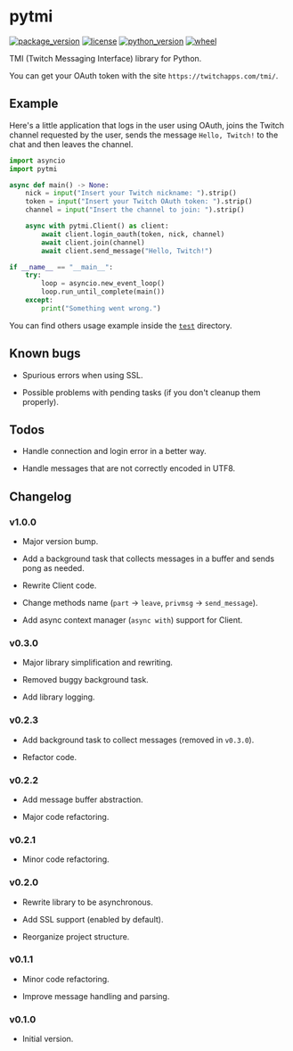 # pytmi

[![package_version](https://img.shields.io/pypi/v/pytmi)](https://pypi.org/project/pytmi/)
[![license](https://img.shields.io/pypi/l/pytmi)](https://choosealicense.com/licenses/mit/#)
[![python_version](https://img.shields.io/pypi/pyversions/pytmi)](https://www.python.org/)
[![wheel](https://img.shields.io/pypi/wheel/pytmi)](https://pypi.org/project/pytmi/)

TMI (Twitch Messaging Interface) library for Python.

You can get your OAuth token with the site `https://twitchapps.com/tmi/`.

## Example

Here's a little application that logs in the user using OAuth, joins the Twitch channel requested by the user, sends the message `Hello, Twitch!` to the chat and then leaves the channel.

```python
import asyncio
import pytmi

async def main() -> None:
    nick = input("Insert your Twitch nickname: ").strip()
    token = input("Insert your Twitch OAuth token: ").strip()
    channel = input("Insert the channel to join: ").strip()

    async with pytmi.Client() as client:
        await client.login_oauth(token, nick, channel)
        await client.join(channel)
        await client.send_message("Hello, Twitch!")

if __name__ == "__main__":
    try:
        loop = asyncio.new_event_loop()
        loop.run_until_complete(main())
    except:
        print("Something went wrong.")
```

You can find others usage example inside the [`test`](/test) directory.

## Known bugs

* Spurious errors when using SSL.

* Possible problems with pending tasks (if you don't cleanup them properly).

## Todos

* Handle connection and login error in a better way.

* Handle messages that are not correctly encoded in UTF8.

## Changelog

### v1.0.0

* Major version bump.

* Add a background task that collects messages in a buffer and sends pong as needed.

* Rewrite Client code.

* Change methods name (`part` -> `leave`, `privmsg` -> `send_message`).

* Add async context manager (`async with`) support for Client.

### v0.3.0

* Major library simplification and rewriting.

* Removed buggy background task.

* Add library logging.

### v0.2.3

* Add background task to collect messages (removed in `v0.3.0`).

* Refactor code.

### v0.2.2

* Add message buffer abstraction.

* Major code refactoring.

### v0.2.1

* Minor code refactoring.

### v0.2.0

* Rewrite library to be asynchronous.

* Add SSL support (enabled by default).

* Reorganize project structure.

### v0.1.1

* Minor code refactoring.

* Improve message handling and parsing.

### v0.1.0

* Initial version.
